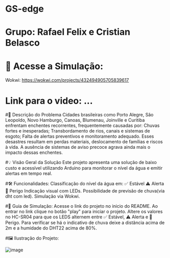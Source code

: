 # GS-edge
# Grupo: Rafael Felix e Cristian Belasco
# 🔗 Acesse a Simulação:
Wokwi: https://wokwi.com/projects/432494905705839617
# Link para o video: ...

#📌 Descrição do Problema
Cidades brasileiras como Porto Alegre, São Leopoldo, Novo Hamburgo, Canoas, Blumenau, Joinville e Curitiba enfrentam enchentes recorrentes, frequentemente causadas por:
Chuvas fortes e inesperadas;
Transbordamento de rios, canais e sistemas de esgoto;
Falta de alertas preventivos e monitoramento adequado.
Esses desastres resultam em perdas materiais, deslocamento de famílias e riscos à vida. A ausência de sistemas de aviso precoce agrava ainda mais o impacto dessas enchentes.

#💡 Visão Geral da Solução
Este projeto apresenta uma solução de baixo custo e acessível utilizando Arduino para monitorar o nível da água e emitir alertas em tempo real.

#🛠 Funcionalidades:
Classificação do nível da água em:
✅ Estável
⚠️ Alerta
🚨 Perigo
Indicação visual com LEDs.
Possibilidade de previsão de chuva(via dht com led).
Simulação via Wokwi.

#📘 Guia de Simulação:
Acesse o link do projeto no inicio do README.
Ao entrar no link clique no botão "play" para iniciar o projeto.
Altere os valores no HC-SR04 para que os LEDS alternem entre ✅ Estável, ⚠️ Alerta e 🚨 Perigo. 
Para verificar se há o indicativo de chuva deixe a distância acima de 2m e a humidade do DHT22 acima de 80%.

#🖼️ Ilustração do Projeto:

![image](https://github.com/user-attachments/assets/d049f498-8d4f-45a6-af4f-f65876070c12)


